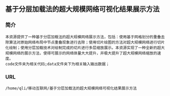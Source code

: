 ## 基于分层加载法的超大规模网络可视化结果展示方法
### 简介
	本资源提供了一种基于分层加载法的超大规模网络展示方法，包括：使用基于网格划分的重叠去除算法对原始网络布局中节点重叠现象进行去除；使用切片绘图的方法对超大规模网络进行切片化绘制；使用分层加载技术对绘制完成的切片进行多层缩放展示。本资源实现了一种全新的超大规模网络的展示方法，使得可展示的网络体量大大提升，并极大提升了超大规模网络缩放的速度。
	code文件夹为相关代码;data文件夹下为相关输入输出数据；
### URL
	/home/qli/移动互联网/基于分层加载法的超大规模网络可视化结果展示方法